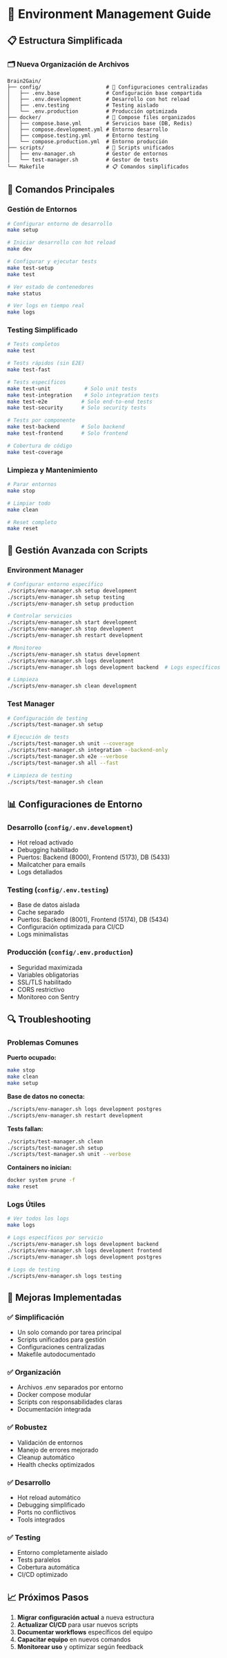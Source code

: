 # 🔧 Environment Management Guide

## 📋 Estructura Simplificada

### 🗂️ Nueva Organización de Archivos

```
Brain2Gain/
├── config/                     # 🔧 Configuraciones centralizadas
│   ├── .env.base               # Configuración base compartida
│   ├── .env.development        # Desarrollo con hot reload
│   ├── .env.testing            # Testing aislado
│   └── .env.production         # Producción optimizada
├── docker/                     # 🐳 Compose files organizados
│   ├── compose.base.yml        # Servicios base (DB, Redis)
│   ├── compose.development.yml # Entorno desarrollo
│   ├── compose.testing.yml     # Entorno testing
│   └── compose.production.yml  # Entorno producción
├── scripts/                    # 🚀 Scripts unificados
│   ├── env-manager.sh          # Gestor de entornos
│   └── test-manager.sh         # Gestor de tests
└── Makefile                    # 📋 Comandos simplificados
```

## 🚀 Comandos Principales

### Gestión de Entornos

```bash
# Configurar entorno de desarrollo
make setup

# Iniciar desarrollo con hot reload
make dev

# Configurar y ejecutar tests
make test-setup
make test

# Ver estado de contenedores
make status

# Ver logs en tiempo real
make logs
```

### Testing Simplificado

```bash
# Tests completos
make test

# Tests rápidos (sin E2E)
make test-fast

# Tests específicos
make test-unit           # Solo unit tests
make test-integration    # Solo integration tests
make test-e2e           # Solo end-to-end tests
make test-security      # Solo security tests

# Tests por componente
make test-backend       # Solo backend
make test-frontend      # Solo frontend

# Cobertura de código
make test-coverage
```

### Limpieza y Mantenimiento

```bash
# Parar entornos
make stop

# Limpiar todo
make clean

# Reset completo
make reset
```

## 🔧 Gestión Avanzada con Scripts

### Environment Manager

```bash
# Configurar entorno específico
./scripts/env-manager.sh setup development
./scripts/env-manager.sh setup testing
./scripts/env-manager.sh setup production

# Controlar servicios
./scripts/env-manager.sh start development
./scripts/env-manager.sh stop development
./scripts/env-manager.sh restart development

# Monitoreo
./scripts/env-manager.sh status development
./scripts/env-manager.sh logs development
./scripts/env-manager.sh logs development backend  # Logs específicos

# Limpieza
./scripts/env-manager.sh clean development
```

### Test Manager

```bash
# Configuración de testing
./scripts/test-manager.sh setup

# Ejecución de tests
./scripts/test-manager.sh unit --coverage
./scripts/test-manager.sh integration --backend-only
./scripts/test-manager.sh e2e --verbose
./scripts/test-manager.sh all --fast

# Limpieza de testing
./scripts/test-manager.sh clean
```

## 📊 Configuraciones de Entorno

### Desarrollo (`config/.env.development`)
- Hot reload activado
- Debugging habilitado
- Puertos: Backend (8000), Frontend (5173), DB (5433)
- Mailcatcher para emails
- Logs detallados

### Testing (`config/.env.testing`)
- Base de datos aislada
- Cache separado
- Puertos: Backend (8001), Frontend (5174), DB (5434)
- Configuración optimizada para CI/CD
- Logs minimalistas

### Producción (`config/.env.production`)
- Seguridad maximizada
- Variables obligatorias
- SSL/TLS habilitado
- CORS restrictivo
- Monitoreo con Sentry

## 🔍 Troubleshooting

### Problemas Comunes

**Puerto ocupado:**
```bash
make stop
make clean
make setup
```

**Base de datos no conecta:**
```bash
./scripts/env-manager.sh logs development postgres
./scripts/env-manager.sh restart development
```

**Tests fallan:**
```bash
./scripts/test-manager.sh clean
./scripts/test-manager.sh setup
./scripts/test-manager.sh unit --verbose
```

**Containers no inician:**
```bash
docker system prune -f
make reset
```

### Logs Útiles

```bash
# Ver todos los logs
make logs

# Logs específicos por servicio
./scripts/env-manager.sh logs development backend
./scripts/env-manager.sh logs development frontend
./scripts/env-manager.sh logs development postgres

# Logs de testing
./scripts/env-manager.sh logs testing
```

## 🎯 Mejoras Implementadas

### ✅ Simplificación
- Un solo comando por tarea principal
- Scripts unificados para gestión
- Configuraciones centralizadas
- Makefile autodocumentado

### ✅ Organización
- Archivos .env separados por entorno
- Docker compose modular
- Scripts con responsabilidades claras
- Documentación integrada

### ✅ Robustez
- Validación de entornos
- Manejo de errores mejorado
- Cleanup automático
- Health checks optimizados

### ✅ Desarrollo
- Hot reload automático
- Debugging simplificado
- Ports no conflictivos
- Tools integrados

### ✅ Testing
- Entorno completamente aislado
- Tests paralelos
- Cobertura automática
- CI/CD optimizado

## 📈 Próximos Pasos

1. **Migrar configuración actual** a nueva estructura
2. **Actualizar CI/CD** para usar nuevos scripts
3. **Documentar workflows** específicos del equipo
4. **Capacitar equipo** en nuevos comandos
5. **Monitorear uso** y optimizar según feedback
